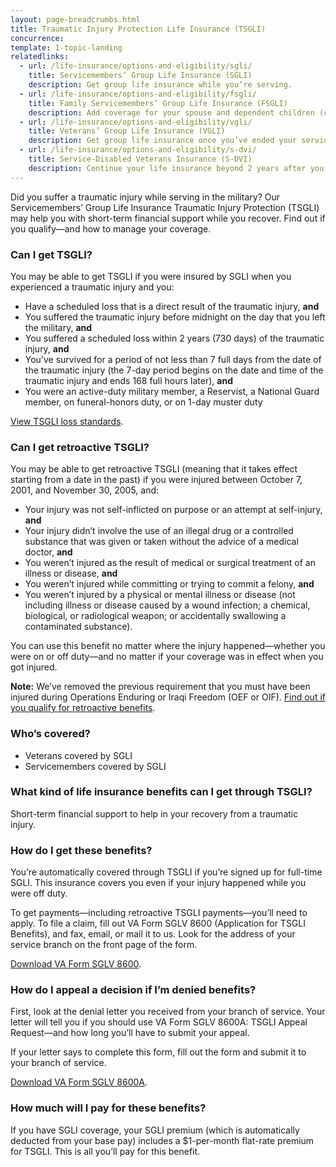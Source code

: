 ```yaml
---
layout: page-breadcrumbs.html
title: Traumatic Injury Protection Life Insurance (TSGLI)
concurrence: 
template: 1-topic-landing
relatedlinks:
  - url: /life-insurance/options-and-eligibility/sgli/
    title: Servicemembers’ Group Life Insurance (SGLI)
    description: Get group life insurance while you’re serving.
  - url: /life-insurance/options-and-eligibility/fsgli/
    title: Family Servicemembers’ Group Life Insurance (FSGLI)
    description: Add coverage for your spouse and dependent children (children who rely on you for financial support).
  - url: /life-insurance/options-and-eligibility/vgli/
    title: Veterans’ Group Life Insurance (VGLI)
    description: Get group life insurance once you’ve ended your service. 
  - url: /life-insurance/options-and-eligibility/s-dvi/
    title: Service-Disabled Veterans Insurance (S-DVI)
    description: Continue your life insurance beyond 2 years after you leave the military if you’re disabled because of an injury or illness caused—or made worse—by your active service.
---
```


<div class="va-introtext">

Did you suffer a traumatic injury while serving in the military? Our Servicemembers’ Group Life Insurance Traumatic Injury Protection (TSGLI) may help you with short-term financial support while you recover. Find out if you qualify—and how to manage your coverage.

</div>

<div class="feature">

### Can I get TSGLI? 

You may be able to get TSGLI if you were insured by SGLI when you experienced a traumatic injury and you:

- Have a scheduled loss that is a direct result of the traumatic injury, **and**
- You suffered the traumatic injury before midnight on the day that you left the military, **and**
- You suffered a scheduled loss within 2 years (730 days) of the traumatic injury, **and**
- You’ve survived for a period of not less than 7 full days from the date of the traumatic injury (the 7-day period begins on the date and time of the traumatic injury and ends 168 full hours later), **and**
- You were an active-duty military member, a Reservist, a National Guard member, on funeral-honors duty, or on 1-day muster duty

[View TSGLI loss standards](http://www.benefits.va.gov/insurance/tsgli_schedule_Schedule.asp).

### Can I get retroactive TSGLI?

You may be able to get retroactive TSGLI (meaning that it takes effect starting from a date in the past) if you were injured between October 7, 2001, and November 30, 2005, and:

- Your injury was not self-inflicted on purpose or an attempt at self-injury, **and**
- Your injury didn’t involve the use of an illegal drug or a controlled substance that was given or taken without the advice of a medical doctor, **and**
- You weren’t injured as the result of medical or surgical treatment of an illness or disease, **and**
- You weren’t injured while committing or trying to commit a felony, **and**
- You weren’t injured by a physical or mental illness or disease (not including illness or disease caused by a wound infection; a chemical, biological, or radiological weapon; or accidentally swallowing a contaminated substance).

You can use this benefit no matter where the injury happened—whether you were on or off duty—and no matter if your coverage was in effect when you got injured.

**Note:** We’ve removed the previous requirement that you must have been injured during Operations Enduring or Iraqi Freedom (OEF or OIF). [Find out if you qualify for retroactive benefits](http://www.benefits.va.gov/insurance/tsgli-claim-questionnaire.asp). 

### Who’s covered?
-	Veterans covered by SGLI
-	Servicemembers covered by SGLI

</div>

### What kind of life insurance benefits can I get through TSGLI?

Short-term financial support to help in your recovery from a traumatic injury.

### How do I get these benefits?

You’re automatically covered through TSGLI if you’re signed up for full-time SGLI. This insurance covers you even if your injury happened while you were off duty.

To get payments—including retroactive TSGLI payments—you’ll need to apply. To file a claim, fill out VA Form SGLV 8600 (Application for TSGLI Benefits), and fax, email, or mail it to us. Look for the address of your service branch on the front page of the form.

[Download VA Form SGLV 8600](http://www.benefits.va.gov/INSURANCE/forms/TSGLIForm.htm).

### How do I appeal a decision if I’m denied benefits?

First, look at the denial letter you received from your branch of service. Your letter will tell you if you should use VA Form SGLV 8600A: TSGLI Appeal Request—and how long you’ll have to submit your appeal.

If your letter says to complete this form, fill out the form and submit it to your branch of service.

[Download VA Form SGLV 8600A](http://benefits.va.gov/INSURANCE/forms/SGLV_8600A_ed2017-01.pdf). 

### How much will I pay for these benefits? 

If you have SGLI coverage, your SGLI premium (which is automatically deducted from your base pay) includes a $1-per-month flat-rate premium for TSGLI. This is all you’ll pay for this benefit.

